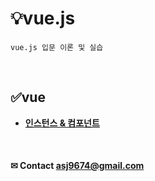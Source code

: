 
# 💡vue.js
    vue.js 입문 이론 및 실습
    
<br>

## ✅vue
 * **[인스턴스 & 컴포넌트](https://github.com/ahn-sujin/TIL/blob/main/vue01.md)**

<br>

#### ✉ Contact asj9674@gmail.com
